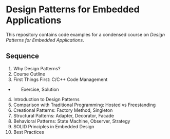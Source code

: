 # Design Patterns for Embedded Applications

This repository contains code examples for a condensed course on *Design Patterns for Embedded Applications*.



## Sequence

  01. Why Design Patterns?
  02. Course Outline
  03. First Things First: C/C++ Code Management
  * &nbsp; &nbsp; &nbsp;   Exercise, Solution
  04. Introduction to Design Patterns
  05. Comparison with Traditional Programming: Hosted vs Freestanding
  06. Creational Patterns: Factory Method, Singleton
  07. Structural Patterns: Adapter, Decorator, Facade
  08. Behavioral Patterns: State Machine, Observer, Strategy
  09. SOLID Principles in Embedded Design
  10. Best Practices
  